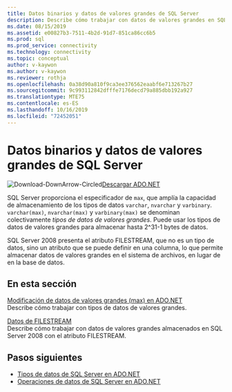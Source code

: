 ```yaml
---
title: Datos binarios y datos de valores grandes de SQL Server
description: Describe cómo trabajar con datos de valores grandes en SQL Server.
ms.date: 08/15/2019
ms.assetid: e00827b3-7511-4b2d-91d7-851ca86cc6b5
ms.prod: sql
ms.prod_service: connectivity
ms.technology: connectivity
ms.topic: conceptual
author: v-kaywon
ms.author: v-kaywon
ms.reviewer: rothja
ms.openlocfilehash: 0a38d90a810f9ca3ee376562eaabf6e713267b27
ms.sourcegitcommit: 9c993112842dfffe7176decd79a885dbb192a927
ms.translationtype: MTE75
ms.contentlocale: es-ES
ms.lasthandoff: 10/16/2019
ms.locfileid: "72452051"
---
```

# <a name="sql-server-binary-and-large-value-data"></a>Datos binarios y datos de valores grandes de SQL Server

![Download-DownArrow-Circled](../../../ssdt/media/download.png)[Descargar ADO.NET](../../sql-connection-libraries.md#anchor-20-drivers-relational-access)

SQL Server proporciona el especificador de `max`, que amplía la capacidad de almacenamiento de los tipos de datos `varchar`, `nvarchar` y `varbinary`. `varchar(max)`, `nvarchar(max)` y `varbinary(max)` se denominan colectivamente *tipos de datos de valores grandes*. Puede usar los tipos de datos de valores grandes para almacenar hasta 2^31-1 bytes de datos.  
  
SQL Server 2008 presenta el atributo FILESTREAM, que no es un tipo de datos, sino un atributo que se puede definir en una columna, lo que permite almacenar datos de valores grandes en el sistema de archivos, en lugar de en la base de datos.  
  
## <a name="in-this-section"></a>En esta sección  
[Modificación de datos de valores grandes (max) en ADO.NET](modify-large-value-max-data.md)  
Describe cómo trabajar con tipos de datos de valores grandes.  
  
[Datos de FILESTREAM](filestream-data.md)  
Describe cómo trabajar con datos de valores grandes almacenados en SQL Server 2008 con el atributo FILESTREAM.  
  
## <a name="next-steps"></a>Pasos siguientes
- [Tipos de datos de SQL Server en ADO.NET](sql-server-data-types.md)
- [Operaciones de datos de SQL Server en ADO.NET](sql-server-data-operations.md)
